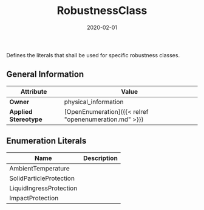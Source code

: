﻿---
title: RobustnessClass
toc: false
type: specs
date: "2020-02-01"
draft: false
specification: VEC
version: 1.2.0
documentType: "Recommendation"
elementType: Class
classes:
  - RobustnessClass
menu_name: vec-1.2.0
---
Defines the literals that shall be used for specific robustness classes.
## General Information

| Attribute               | Value |
|-------------------------|-------|
| **Owner**               | physical_information |
| **Applied Stereotype**  | [OpenEnumeration]({{< relref "openenumeration.md" >}})<br/>  |

## Enumeration Literals
| Name          | **Description** |
|---------------|-----------------|
| AmbientTemperature |  |
| SolidParticleProtection |  |
| LiquidIngressProtection |  |
| ImpactProtection |  |
